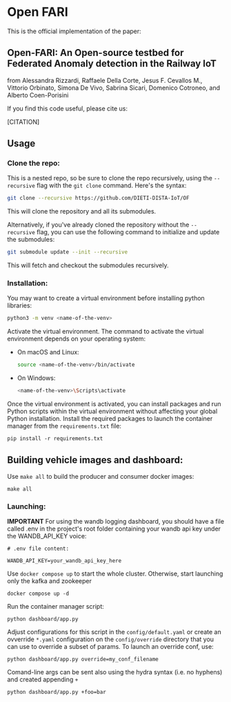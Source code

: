 # Open FARI

This is the official implementation of the paper:

## Open-FARI: An Open-source testbed for Federated Anomaly detection in the Railway IoT

from Alessandra Rizzardi, Raffaele Della Corte, Jesus F. Cevallos M., Vittorio Orbinato, Simona De Vivo, Sabrina Sicari, Domenico Cotroneo, and Alberto Coen-Porisini

If you find this code useful, please cite us:

[CITATION]

## Usage

### Clone the repo:

This is a nested repo, so be sure to clone the repo recursively, using the `--recursive` flag with the `git clone` command. Here's the syntax:

```bash
git clone --recursive https://github.com/DIETI-DISTA-IoT/OF
```

This will clone the repository and all its submodules.

Alternatively, if you've already cloned the repository without the `--recursive` flag, you can use the following command to initialize and update the submodules:

```bash
git submodule update --init --recursive
```

This will fetch and checkout the submodules recursively.


### Installation:

You may want to create a virtual environment before installing python libraries:


   ```bash
   python3 -m venv <name-of-the-venv>
   ```

Activate the virtual environment. The command to activate the virtual environment depends on your operating system:

   - On macOS and Linux:

     ```bash
     source <name-of-the-venv>/bin/activate
     ```

   - On Windows:

     ```bash
     <name-of-the-venv>\Scripts\activate
     ```

Once the virtual environment is activated, you can install packages and run Python scripts within the virtual environment without affecting your global Python installation. Install the required packages to launch the container manager from the `requirements.txt` file:

    pip install -r requirements.txt

## Building vehicle images and dashboard:

Use `make all` to build the producer and consumer docker images:

    make all


### Launching:

**IMPORTANT** For using the wandb logging dashboard, you should have a file called .env in the project's root folder containing your wandb api key under the WANDB_API_KEY voice:

```.env file
# .env file content:

WANDB_API_KEY=your_wandb_api_key_here

```

Use `docker compose up` to start the whole cluster. Otherwise, start launching only the kafka and zookeeper

    docker compose up -d

Run the container manager script:

    python dashboard/app.py

Adjust configurations for this script in the `config/default.yaml` or create an ovverride `*.yaml` configuration on the `config/override` directory that you can use to override a subset of params. To launch an override conf, use:

    python dashboard/app.py override=my_conf_filename

Comand-line args can be sent also using the hydra syntax (i.e. no hyphens) and created appending `+` 

    python dashboard/app.py +foo=bar

